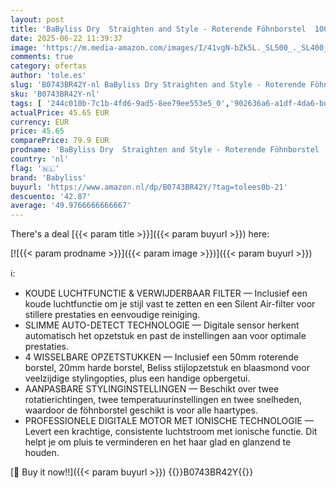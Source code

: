 ```yaml
---
layout: post
title: 'BaByliss Dry  Straighten and Style - Roterende Föhnborstel  1000W Ionische Haarstyler met 4 Opzetstukken  Zwart  AS200E'
date: 2025-06-22 11:39:37
image: 'https://m.media-amazon.com/images/I/41vgN-bZk5L._SL500_._SL400_.jpg'
comments: true
category: ofertas
author: 'tole.es'
slug: 'B0743BR42Y-nl BaByliss Dry Straighten and Style - Roterende Föhnborstel...'
sku: 'B0743BR42Y-nl'
tags: [ '244c010b-7c1b-4fd6-9ad5-8ee79ee553e5_0','902636a6-a1df-4da6-bd0e-12a4b3357c54_0','Arborist Merchandising Root','Beauty','Beauty & persoonlijke verzorging','Gezondheid & persoonlijke verzorging','Haarstyling','Haarverzorging','Heteluchtborstels','Persoonlijke Verzorgingsapparaten','Self Service','Special Features Stores','Stylinginstrumenten voor haar','Topkeuzes in Persoonlijke verzorging','babyliss','🇳🇱', ]
actualPrice: 45.65 EUR
currency: EUR
price: 45.65
comparePrice: 79.9 EUR
prodname: 'BaByliss Dry  Straighten and Style - Roterende Föhnborstel  1000W Ionische Haarstyler met 4 Opzetstukken  Zwart  AS200E'
country: 'nl'
flag: '🇳🇱'
brand: 'Babyliss'
buyurl: 'https://www.amazon.nl/dp/B0743BR42Y/?tag=tolees0b-21'
descuento: '42.87'
average: '49.9766666666667'
---
```


There's a deal [{{< param title >}}]({{< param buyurl >}})  here:

[![{{< param prodname >}}]({{< param image >}})]({{< param buyurl >}})

ℹ️:

- KOUDE LUCHTFUNCTIE & VERWIJDERBAAR FILTER — Inclusief een koude luchtfunctie om je stijl vast te zetten en een Silent Air-filter voor stillere prestaties en eenvoudige reiniging.
- SLIMME AUTO-DETECT TECHNOLOGIE — Digitale sensor herkent automatisch het opzetstuk en past de instellingen aan voor optimale prestaties.
- 4 WISSELBARE OPZETSTUKKEN — Inclusief een 50mm roterende borstel, 20mm harde borstel, Beliss stijlopzetstuk en blaasmond voor veelzijdige stylingopties, plus een handige opbergetui.
- AANPASBARE STYLINGINSTELLINGEN — Beschikt over twee rotatierichtingen, twee temperatuurinstellingen en twee snelheden, waardoor de föhnborstel geschikt is voor alle haartypes.
- PROFESSIONELE DIGITALE MOTOR MET IONISCHE TECHNOLOGIE — Levert een krachtige, consistente luchtstroom met ionische functie. Dit helpt je om pluis te verminderen en het haar glad en glanzend te houden.

[🛒 Buy it now!!]({{< param buyurl >}})
{{<world>}}B0743BR42Y{{</world>}}
